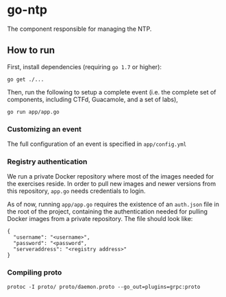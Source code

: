 # go-ntp
The component responsible for managing the NTP.

## How to run
First, install dependencies (requiring `go 1.7` or higher):
```
go get ./...
```

Then, run the following to setup a complete event (i.e. the complete set of components, including CTFd, Guacamole, and a set of labs),
```
go run app/app.go
```

### Customizing an event
The full configuration of an event is specified in `app/config.yml`

### Registry authentication
We run a private Docker repository where most of the images needed for the exercises reside.
In order to pull new images and newer versions from this repository, `app.go` needs credentials to login.

As of now, running `app/app.go` requires the existence of an `auth.json` file in the root of the project,
containing the authentication needed for pulling Docker images from a private repository.
The file should look like:
```
{
  "username": "<username>",
  "password": "<password",
  "serveraddress": "<registry address>"
}
```

### Compiling proto

```
protoc -I proto/ proto/daemon.proto --go_out=plugins=grpc:proto
```
